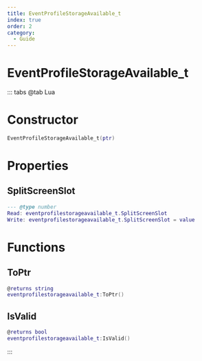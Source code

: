 ```yaml
---
title: EventProfileStorageAvailable_t
index: true
order: 2
category:
  - Guide
---
```


# EventProfileStorageAvailable_t

::: tabs
@tab Lua
# Constructor
```lua
EventProfileStorageAvailable_t(ptr)
```
# Properties
## SplitScreenSlot 
```lua
--- @type number
Read: eventprofilestorageavailable_t.SplitScreenSlot
Write: eventprofilestorageavailable_t.SplitScreenSlot = value
```
# Functions
## ToPtr
```lua
@returns string
eventprofilestorageavailable_t:ToPtr()
```
## IsValid
```lua
@returns bool
eventprofilestorageavailable_t:IsValid()
```

:::